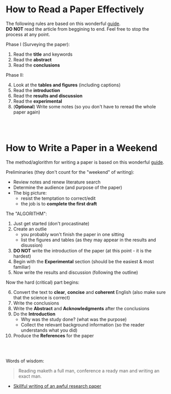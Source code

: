# How to Read a Paper Effectively

The following rules are based on this wonderful [guide](https://www.youtube.com/watch?v=IeaD0ZaUJ3Y). <br>
**DO NOT** read the article from beggining to end. Feel free to stop the process at any point.

Phase I (Surveying the paper):

1. Read the **title** and keywords
2. Read the **abstract**
3. Read the **conclusions**

Phase II:

4. Look at the **tables and figures** (including captions)
5. Read the **introduction**
6. Read the **results and discussion**
7. Read the **experimental**
8. (**Optional**) Write some notes (so you don't have to reread the whole paper again)

<br>
<br>

# How to Write a Paper in a Weekend

The method/aglorithm for writing a paper is based on this wonderful [guide](https://www.youtube.com/watch?v=UY7sVKJPTMA). <br>

Preliminaries (they don't count for the "weekend" of writing):

- Review notes and renew literature search
- Determine the audience (and purpose of the paper)
- The big picture:
    - resist the temptation to correct/edit
    - the job is to **complete the first draft**

The "ALGORITHM":

1. Just get started (don't procastinate)
2. Create an outlie
    - you probably won't finish the paper in one sitting
    - list the figures and tables (as they may appear in the results and disussion)
3. **DO NOT** write the introduction of the paper (at this point - it is the hardest)
4. Begin with the **Experimental** section (should be the easiest & most familiar)
5. Now write the results and discussion (following the outline)

Now the hard (critical) part begins:

6. Convert the text to **clear**, **concise** and **coherent** English (also make sure that the science is correct)
7. Write the conclusions
8. Write the **Abstract** and **Acknowledgments** after the conclusions
9. Do the **Introduction**
    - Why was the study done? (what was the purpose)
    - Collect the relevant background information (so the reader understands what you did)
10. Produce the **References** for the paper

<br>
<br>

Words of wisdom:

> Reading maketh a full man, conference a ready man and writing an exact man.

* [Skillful writing of an awful research paper](https://pubs.acs.org/doi/10.1021/ac2000169)
